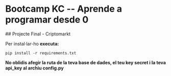 # Bootcamp KC -- Aprende a programar desde 0
## Projecte Final - Criptomarkt

Per instal·lar-ho **executa:**

```
pip install -r requirements.txt
```

**No oblidis afegir la ruta de la teva base de dades, el teu key secret i la teva api_key al archiu config.py**

